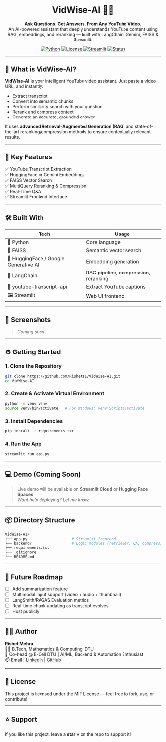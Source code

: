 <h1 align="center">VidWise-AI 🎥🧠</h1>

<p align="center">
  <b>Ask Questions. Get Answers. From Any YouTube Video.</b><br>
  An AI-powered assistant that deeply understands YouTube content using RAG, embeddings, and reranking — built with LangChain, Gemini, FAISS & Streamlit.
</p>

<p align="center">
  <a href="#"><img alt="Python" src="https://img.shields.io/badge/Python-3.10-blue"></a>
  <a href="#"><img alt="License" src="https://img.shields.io/badge/License-MIT-green"></a>
  <a href="#"><img alt="Streamlit" src="https://img.shields.io/badge/UI-Streamlit-orange"></a>
  <a href="#"><img alt="Status" src="https://img.shields.io/badge/Status-Active-brightgreen"></a>
</p>

---

## 🧠 What is VidWise-AI?

**VidWise-AI** is your intelligent YouTube video assistant. Just paste a video URL, and instantly:
- Extract transcript
- Convert into semantic chunks
- Perform similarity search with your question
- Rerank and compress context
- Generate an accurate, grounded answer

It uses **advanced Retrieval-Augmented Generation (RAG)** and state-of-the-art reranking/compression methods to ensure contextually relevant results.

---

## 🚀 Key Features

✅ YouTube Transcript Extraction  
✅ HuggingFace or Gemini Embeddings  
✅ FAISS Vector Search  
✅ MultiQuery Reranking & Compression  
✅ Real-Time Q&A  
✅ Streamlit Frontend Interface

---

## 🛠️ Built With

| Tech | Usage |
|------|-------|
| 🐍 Python | Core language |
| 🎯 FAISS | Semantic vector search |
| 🧠 HuggingFace / Google Generative AI | Embedding generation |
| 🧩 LangChain | RAG pipeline, compression, reranking |
| 🎥 youtube-transcript-api | Extract YouTube captions |
| 🖼️ Streamlit | Web UI frontend |

---

## 📸 Screenshots

> _Coming soon_ 

---

## ⚙️ Getting Started

### 1. Clone the Repository

```bash
git clone https://github.com/Rishet11/VidWise-AI.git
cd VidWise-AI
```

### 2. Create & Activate Virtual Environment

```bash
python -m venv venv
source venv/bin/activate   # For Windows: venv\Scripts\activate
```

### 3. Install Dependencies

```bash
pip install -r requirements.txt
```

### 4. Run the App

```bash
streamlit run app.py
```

---

## 💻 Demo (Coming Soon)

> Live demo will be available on **Streamlit Cloud** or **Hugging Face Spaces**  
> _Want help deploying? Let me know._

---

## 📦 Directory Structure

```bash
VidWise-AI/
├── app.py                    # Streamlit frontend
├── backend/                  # Logic modules (retriever, QA, compression)
├── requirements.txt
├── .gitignore
└── README.md
```

---

## 🧠 Future Roadmap

- [ ] Add summarization feature
- [ ] Multimodal input support (video + audio + thumbnail)
- [ ] LangSmith/RAGAS Evaluation metrics
- [ ] Real-time chunk updating as transcript evolves
- [ ] Host publicly

---

## 👨‍💻 Author

**Rishet Mehra**  
🧑‍🎓 B.Tech, Mathematics & Computing, DTU  
🚀 Co-head @ E-Cell DTU | AI/ML, Backend & Automation Enthusiast  
📫 [Email](mailto:rishetmehra11@gmail.com) | [LinkedIn](https://linkedin.com/in/rishetmehra) | [GitHub](https://github.com/Rishet11)

---

## 📄 License

This project is licensed under the MIT License — feel free to fork, use, or contribute!

---

## ⭐️ Support

If you like this project, leave a **star ⭐** on the repo to support it!